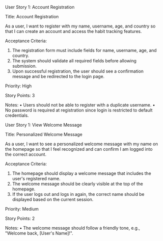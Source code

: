User Story 1: Account Registration

Title: Account Registration

As a user, I want to register with my name, username, age, and country so that I can create an account and access the habit tracking features.

Acceptance Criteria:
1.	The registration form must include fields for name, username, age, and country.
2.	The system should validate all required fields before allowing submission.
3.	Upon successful registration, the user should see a confirmation message and be redirected to the login page.
   
Priority: High

Story Points: 3

Notes:
•	Users should not be able to register with a duplicate username.
•	No password is required at registration since login is restricted to default credentials.

User Story 1: View Welcome Message

Title: Personalized Welcome Message

As a user, I want to see a personalized welcome message with my name on the homepage so that I feel recognized and can confirm I am logged into the correct account.

Acceptance Criteria:

1.	The homepage should display a welcome message that includes the user's registered name.
2.	The welcome message should be clearly visible at the top of the homepage.
3.	If the user logs out and logs in again, the correct name should be displayed based on the current session.
   
Priority: Medium

Story Points: 2

Notes:
•	The welcome message should follow a friendly tone, e.g., "Welcome back, [User's Name]!".



